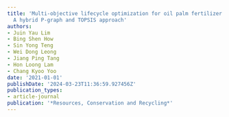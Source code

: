 ```yaml
---
title: 'Multi-objective lifecycle optimization for oil palm fertilizer formulation:
  A hybrid P-graph and TOPSIS approach'
authors:
- Juin Yau Lim
- Bing Shen How
- Sin Yong Teng
- Wei Dong Leong
- Jiang Ping Tang
- Hon Loong Lam
- Chang Kyoo Yoo
date: '2021-01-01'
publishDate: '2024-03-23T11:36:59.927456Z'
publication_types:
- article-journal
publication: '*Resources, Conservation and Recycling*'
---
```

